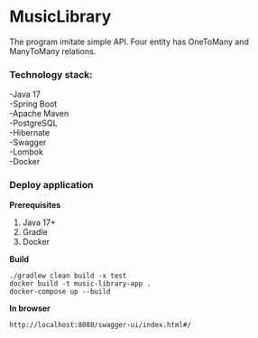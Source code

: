 # MusicLibrary


The program imitate simple API. Four entity has OneToMany and ManyToMany relations.

### Technology stack:
 -Java 17    
 -Spring Boot  
 -Apache Maven  
 -PostgreSQL    
 -Hibernate  
 -Swagger  
 -Lombok  
 -Docker  
 
 ### Deploy application
 **Prerequisites** 
 1. Java 17+
 2. Gradle
 3. Docker
 
 **Build**
 
 ```./gradlew clean build -x test```  
 ```docker build -t music-library-app .```  
 ```docker-compose up --build```  
 
 **In browser** 
 
 ```http://localhost:8080/swagger-ui/index.html#/```
